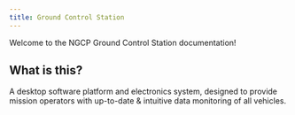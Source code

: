 ```yaml
---
title: Ground Control Station
---
```


Welcome to the NGCP Ground Control Station documentation!

## What is this?

A desktop software platform and electronics system, designed to provide mission operators with up-to-date & intuitive data monitoring of all vehicles.